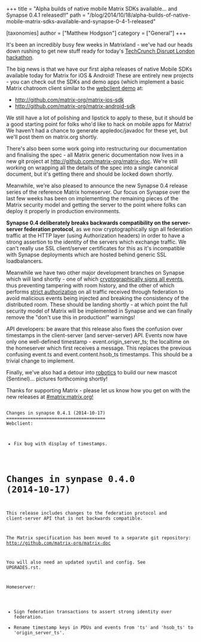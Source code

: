 +++
title = "Alpha builds of native mobile Matrix SDKs available... and Synapse 0.4.1 released!!"
path = "/blog/2014/10/18/alpha-builds-of-native-mobile-matrix-sdks-available-and-synapse-0-4-1-released"

[taxonomies]
author = ["Matthew Hodgson"]
category = ["General"]
+++

It's been an incredibly busy few weeks in Matrixland - we've had our heads down rushing to get new stuff ready for today's <a href="http://disrupteuhackathon.challengepost.com">TechCrunch Disrupt London hackathon</a>.

The big news is that we have our first alpha releases of native Mobile SDKs available today for Matrix for iOS &amp; Android! These are entirely new projects - you can check out the SDKs and demo apps (which implement a basic Matrix chatroom client similar to the <a href="http://matrix.org/alpha">webclient demo</a> at:
<ul>
	<li><a href="http://github.com/matrix-org/matrix-ios-sdk">http://github.com/matrix-org/matrix-ios-sdk</a></li>
	<li><a href="http://github.com/matrix-org/matrix-android-sdk">http://github.com/matrix-org/matrix-android-sdk</a></li>
</ul>
We still have a lot of polishing and lipstick to apply to these, but it should be a good starting point for folks who'd like to hack on mobile apps for Matrix! We haven't had a chance to generate appledoc/javadoc for these yet, but we'll post them on matrix.org shortly.

There's also been some work going into restructuring our documentation and finalising the spec - all Matrix generic documentation now lives in a new git project at <a href="http://github.com/matrix-org/matrix-doc">http://github.com/matrix-org/matrix-doc</a>. We're still working on wrapping all the details of the spec into a single canonical document, but it's getting there and should be locked down shortly.

Meanwhile, we're also pleased to announce the new Synapse 0.4 release series of the reference Matrix homeserver. Our focus on Synapse over the last few weeks has been on implementing the remaining pieces of the Matrix security model and getting the server to the point where folks can deploy it properly in production environments.

<b>Synapse 0.4 deliberately breaks backwards compatibility on the server-server federation protocol</b>, as we now cryptographically sign all federation traffic at the HTTP layer (using Authorization headers) in order to have a strong assertion to the identity of the servers which exchange traffic. We can't really use SSL client/server certificates for this as it's incompatible with Synapse deployments which are hosted behind generic SSL loadbalancers.

Meanwhile we have two other major development branches on Synapse which will land shortly - one of which <a href="https://github.com/matrix-org/synapse/tree/event_signing">cryptographically signs all events</a>, thus preventing tampering with room history, and the other of which performs <a href="https://github.com/matrix-org/synapse/tree/federation_authorization">strict authorization</a> on all traffic received through federation to avoid malicious events being injected and breaking the consistency of the distributed room. These should be landing shortly - at which point the full security model of Matrix will be implemented in Synapse and we can finally remove the "don't use this in production!" warnings!

API developers: be aware that this release also fixes the confusion over timestamps in the client-server (and server-server) API. Events now have only one well-defined timestamp - event.origin_server_ts; the localtime on the homeserver which first receives a message. This replaces the previous confusing event.ts and event.content.hsob_ts timestamps. This should be a trivial change to implement.

Finally, we've also had a detour into <a href="http://trossenrobotics.com/phantomx-ax-hexapod.aspx">robotics</a> to build our new mascot (Sentinel)... pictures forthcoming shortly!

Thanks for supporting Matrix - please let us know how you get on with the new releases at <a href="http://matrix.org/alpha">#matrix:matrix.org!</a>

<code>
Changes in synapse 0.4.1 (2014-10-17)
=====================================
Webclient:

 * Fix bug with display of timestamps.

Changes in synpase 0.4.0 (2014-10-17)
=====================================
This release includes changes to the federation protocol and client-server API
that is not backwards compatible.

The Matrix specification has been moved to a separate git repository:
http://github.com/matrix-org/matrix-doc

You will also need an updated syutil and config. See UPGRADES.rst.

Homeserver:

 * Sign federation transactions to assert strong identity over federation.
 * Rename timestamp keys in PDUs and events from 'ts' and 'hsob_ts' to 'origin_server_ts'.
 
</code>
